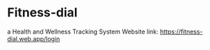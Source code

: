 # Fitness-dial
a Health and Wellness Tracking System 
Website link: https://fitness-dial.web.app/login
